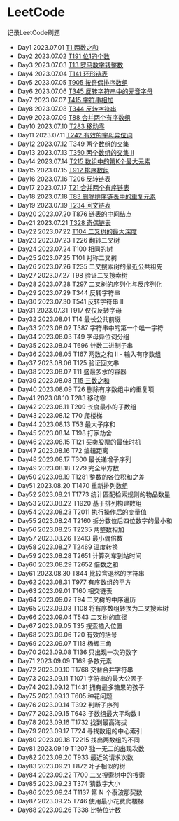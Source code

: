 # LeetCode

记录LeetCode刷题

- Day1 2023.07.01 [T1 两数之和](src/main/java/easy/T1两数之和.java)
- Day2 2023.07.02 [T191 位1的个数](src/main/java/easy/T191位1的个数.java)
- Day3 2023.07.03 [T13 罗马数字转整数](src/main/java/easy/T13罗马数字转整数.java)
- Day4 2023.07.04 [T141 环形链表](src/main/java/easy/T141环形链表.java)
- Day5 2023.07.05 [T905 按奇偶排序数组](src/main/java/easy/T905按奇偶排序数组.java)
- Day6 2023.07.06 [T345 反转字符串中的元音字母](src/main/java/easy/T345反转字符串中的元音字母.java)
- Day7 2023.07.07 [T415 字符串相加](src/main/java/easy/T415字符串相加.java)
- Day8 2023.07.08 [T344 反转字符串](src/main/java/easy/T344反转字符串.java)
- Day9 2023.07.09 [T88 合并两个有序数组](src/main/java/easy/T88合并两个有序数组.java)
- Day10 2023.07.10 [T283 移动零](src/main/java/easy/T283移动零.java)
- Day11 2023.07.11 [T242 有效的字母异位词](src/main/java/easy/T242有效的字母异位词.java)
- Day12 2023.07.12 [T349 两个数组的交集](src/main/java/easy/T349两个数组的交集.java)
- Day13 2023.07.13 [T350 两个数组的交集 II](src/main/java/easy/T350两个数组的交集II.java)
- Day14 2023.07.14 [T215 数组中的第K个最大元素](src/main/java/medium/T215数组中的第K个最大元素.java)
- Day15 2023.07.15 [T912 排序数组](src/main/java/medium/T912排序数组.java)
- Day16 2023.07.16 [T206 反转链表](src/main/java/easy/T206反转链表.java)
- Day17 2023.07.17 [T21 合并两个有序链表](src/main/java/easy/T21合并两个有序链表.java)
- Day18 2023.07.18 [T83 删除排序链表中的重复元素](src/main/java/easy/T83删除排序链表中的重复元素.java)
- Day19 2023.07.19 [T234 回文链表](src/main/java/easy/T234回文链表.java)
- Day20 2023.07.20 [T876 链表的中间结点](src/main/java/easy/T876链表的中间结点.java)
- Day21 2023.07.21 [T328 奇偶链表](src/main/java/medium/T328奇偶链表.java)
- Day22 2023.07.22 [T104 二叉树的最大深度](src/main/java/easy/T104二叉树的最大深度.java)
- Day23 2023.07.23 T226 翻转二叉树
- Day24 2023.07.24 T100 相同的树
- Day25 2023.07.25 T101 对称二叉树
- Day26 2023.07.26 T235 二叉搜索树的最近公共祖先
- Day27 2023.07.27 T98 验证二叉搜索树
- Day28 2023.07.28 T297 二叉树的序列化与反序列化
- Day29 2023.07.29 T344 反转字符串
- Day30 2023.07.30 T541 反转字符串 II
- Day31 2023.07.31 T917 仅仅反转字母
- Day32 2023.08.01 T14 最长公共前缀
- Day33 2023.08.02 T387 字符串中的第一个唯一字符
- Day34 2023.08.03 T49 字母异位词分组
- Day35 2023.08.04 T696 计数二进制子串
- Day36 2023.08.05 T167 两数之和 II - 输入有序数组
- Day37 2023.08.06 T125 验证回文串
- Day38 2023.08.07 T11 盛最多水的容器
- Day39 2023.08.08 [T15 三数之和](src/main/java/medium/T15三数之和.java)
- Day40 2023.08.09 T26 删除有序数组中的重复项
- Day41 2023.08.10 T283 移动零
- Day42 2023.08.11 T209 长度最小的子数组
- Day43 2023.08.12 T70 爬楼梯
- Day44 2023.08.13 T53 最大子序和
- Day45 2023.08.14 T198 打家劫舍
- Day46 2023.08.15 T121 买卖股票的最佳时机
- Day47 2023.08.16 T72 编辑距离
- Day48 2023.08.17 T300 最长递增子序列
- Day49 2023.08.18 T279 完全平方数
- Day50 2023.08.19 T1281 整数的各位积和之差
- Day51 2023.08.20 T1470 重新排列数组
- Day52 2023.08.21 T1773 统计匹配检索规则的物品数量
- Day53 2023.08.22 T1920 基于排列构建数组
- Day54 2023.08.23 T2011 执行操作后的变量值
- Day55 2023.08.24 T2160 拆分数位后四位数字的最小和
- Day56 2023.08.25 T2235 两整数相加
- Day57 2023.08.26 T2413 最小偶倍数
- Day58 2023.08.27 T2469 温度转换
- Day59 2023.08.28 T2651 计算列车到站时间
- Day60 2023.08.29 T2652 倍数之和
- Day61 2023.08.30 T844 比较含退格的字符串
- Day62 2023.08.31 T977 有序数组的平方
- Day63 2023.09.01 T160 相交链表
- Day64 2023.09.02 T94 二叉树的中序遍历
- Day65 2023.09.03 T108 将有序数组转换为二叉搜索树
- Day66 2023.09.04 T543 二叉树的直径
- Day67 2023.09.05 T35 搜索插入位置
- Day68 2023.09.06 T20 有效的括号
- Day69 2023.09.07 T118 杨辉三角
- Day70 2023.09.08 T136 只出现一次的数字
- Day71 2023.09.09 T169 多数元素
- Day72 2023.09.10 T1768 交替合并字符串
- Day73 2023.09.11 T1071 字符串的最大公因子
- Day74 2023.09.12 T1431 拥有最多糖果的孩子
- Day75 2023.09.13 T605 种花问题
- Day76 2023.09.14 T392 判断子序列
- Day77 2023.09.15 T643 子数组最大平均数 I
- Day78 2023.09.16 T1732 找到最高海拔
- Day79 2023.09.17 T724 寻找数组的中心索引
- Day80 2023.09.18 T2215 找出两数组的不同
- Day81 2023.09.19 T1207 独一无二的出现次数
- Day82 2023.09.20 T933 最近的请求次数
- Day83 2023.09.21 T872 叶子相似的树
- Day84 2023.09.22 T700 二叉搜索树中的搜索
- Day85 2023.09.23 T374 猜数字大小
- Day86 2023.09.24 T1137 第 N 个泰波那契数
- Day87 2023.09.25 T746 使用最小花费爬楼梯
- Day88 2023.09.26 T338 比特位计数
